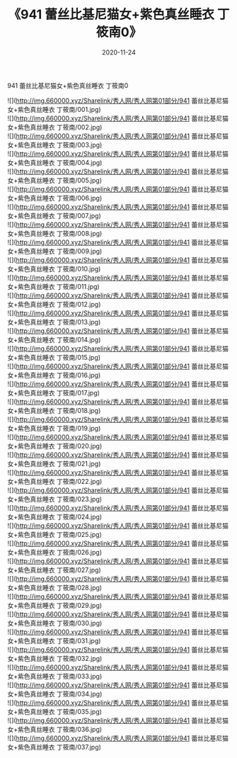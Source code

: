 ﻿---
layout: post
title:  《941 蕾丝比基尼猫女+紫色真丝睡衣 丁筱南0》
date:   2020-11-24
img: http://img.660000.xyz/Sharelink/秀人网/秀人网第01部分/941 蕾丝比基尼猫女+紫色真丝睡衣 丁筱南0/000.jpg
categories: [美女, 清纯, 唯美]
---

941 蕾丝比基尼猫女+紫色真丝睡衣 丁筱南0

  ![](http://img.660000.xyz/Sharelink/秀人网/秀人网第01部分/941 蕾丝比基尼猫女+紫色真丝睡衣 丁筱南/001.jpg) <br> ![](http://img.660000.xyz/Sharelink/秀人网/秀人网第01部分/941 蕾丝比基尼猫女+紫色真丝睡衣 丁筱南/002.jpg) <br> ![](http://img.660000.xyz/Sharelink/秀人网/秀人网第01部分/941 蕾丝比基尼猫女+紫色真丝睡衣 丁筱南/003.jpg) <br> ![](http://img.660000.xyz/Sharelink/秀人网/秀人网第01部分/941 蕾丝比基尼猫女+紫色真丝睡衣 丁筱南/004.jpg) <br> ![](http://img.660000.xyz/Sharelink/秀人网/秀人网第01部分/941 蕾丝比基尼猫女+紫色真丝睡衣 丁筱南/005.jpg) <br> ![](http://img.660000.xyz/Sharelink/秀人网/秀人网第01部分/941 蕾丝比基尼猫女+紫色真丝睡衣 丁筱南/006.jpg) <br> ![](http://img.660000.xyz/Sharelink/秀人网/秀人网第01部分/941 蕾丝比基尼猫女+紫色真丝睡衣 丁筱南/007.jpg) <br> ![](http://img.660000.xyz/Sharelink/秀人网/秀人网第01部分/941 蕾丝比基尼猫女+紫色真丝睡衣 丁筱南/008.jpg) <br> ![](http://img.660000.xyz/Sharelink/秀人网/秀人网第01部分/941 蕾丝比基尼猫女+紫色真丝睡衣 丁筱南/009.jpg) <br> ![](http://img.660000.xyz/Sharelink/秀人网/秀人网第01部分/941 蕾丝比基尼猫女+紫色真丝睡衣 丁筱南/010.jpg) <br> ![](http://img.660000.xyz/Sharelink/秀人网/秀人网第01部分/941 蕾丝比基尼猫女+紫色真丝睡衣 丁筱南/011.jpg) <br> ![](http://img.660000.xyz/Sharelink/秀人网/秀人网第01部分/941 蕾丝比基尼猫女+紫色真丝睡衣 丁筱南/012.jpg) <br> ![](http://img.660000.xyz/Sharelink/秀人网/秀人网第01部分/941 蕾丝比基尼猫女+紫色真丝睡衣 丁筱南/013.jpg) <br> ![](http://img.660000.xyz/Sharelink/秀人网/秀人网第01部分/941 蕾丝比基尼猫女+紫色真丝睡衣 丁筱南/014.jpg) <br> ![](http://img.660000.xyz/Sharelink/秀人网/秀人网第01部分/941 蕾丝比基尼猫女+紫色真丝睡衣 丁筱南/015.jpg) <br> ![](http://img.660000.xyz/Sharelink/秀人网/秀人网第01部分/941 蕾丝比基尼猫女+紫色真丝睡衣 丁筱南/016.jpg) <br> ![](http://img.660000.xyz/Sharelink/秀人网/秀人网第01部分/941 蕾丝比基尼猫女+紫色真丝睡衣 丁筱南/017.jpg) <br> ![](http://img.660000.xyz/Sharelink/秀人网/秀人网第01部分/941 蕾丝比基尼猫女+紫色真丝睡衣 丁筱南/018.jpg) <br> ![](http://img.660000.xyz/Sharelink/秀人网/秀人网第01部分/941 蕾丝比基尼猫女+紫色真丝睡衣 丁筱南/019.jpg) <br> ![](http://img.660000.xyz/Sharelink/秀人网/秀人网第01部分/941 蕾丝比基尼猫女+紫色真丝睡衣 丁筱南/020.jpg) <br> ![](http://img.660000.xyz/Sharelink/秀人网/秀人网第01部分/941 蕾丝比基尼猫女+紫色真丝睡衣 丁筱南/021.jpg) <br> ![](http://img.660000.xyz/Sharelink/秀人网/秀人网第01部分/941 蕾丝比基尼猫女+紫色真丝睡衣 丁筱南/022.jpg) <br> ![](http://img.660000.xyz/Sharelink/秀人网/秀人网第01部分/941 蕾丝比基尼猫女+紫色真丝睡衣 丁筱南/023.jpg) <br> ![](http://img.660000.xyz/Sharelink/秀人网/秀人网第01部分/941 蕾丝比基尼猫女+紫色真丝睡衣 丁筱南/024.jpg) <br> ![](http://img.660000.xyz/Sharelink/秀人网/秀人网第01部分/941 蕾丝比基尼猫女+紫色真丝睡衣 丁筱南/025.jpg) <br> ![](http://img.660000.xyz/Sharelink/秀人网/秀人网第01部分/941 蕾丝比基尼猫女+紫色真丝睡衣 丁筱南/026.jpg) <br> ![](http://img.660000.xyz/Sharelink/秀人网/秀人网第01部分/941 蕾丝比基尼猫女+紫色真丝睡衣 丁筱南/027.jpg) <br> ![](http://img.660000.xyz/Sharelink/秀人网/秀人网第01部分/941 蕾丝比基尼猫女+紫色真丝睡衣 丁筱南/028.jpg) <br> ![](http://img.660000.xyz/Sharelink/秀人网/秀人网第01部分/941 蕾丝比基尼猫女+紫色真丝睡衣 丁筱南/029.jpg) <br> ![](http://img.660000.xyz/Sharelink/秀人网/秀人网第01部分/941 蕾丝比基尼猫女+紫色真丝睡衣 丁筱南/030.jpg) <br> ![](http://img.660000.xyz/Sharelink/秀人网/秀人网第01部分/941 蕾丝比基尼猫女+紫色真丝睡衣 丁筱南/031.jpg) <br> ![](http://img.660000.xyz/Sharelink/秀人网/秀人网第01部分/941 蕾丝比基尼猫女+紫色真丝睡衣 丁筱南/032.jpg) <br> ![](http://img.660000.xyz/Sharelink/秀人网/秀人网第01部分/941 蕾丝比基尼猫女+紫色真丝睡衣 丁筱南/033.jpg) <br> ![](http://img.660000.xyz/Sharelink/秀人网/秀人网第01部分/941 蕾丝比基尼猫女+紫色真丝睡衣 丁筱南/034.jpg) <br> ![](http://img.660000.xyz/Sharelink/秀人网/秀人网第01部分/941 蕾丝比基尼猫女+紫色真丝睡衣 丁筱南/035.jpg) <br> ![](http://img.660000.xyz/Sharelink/秀人网/秀人网第01部分/941 蕾丝比基尼猫女+紫色真丝睡衣 丁筱南/036.jpg) <br> ![](http://img.660000.xyz/Sharelink/秀人网/秀人网第01部分/941 蕾丝比基尼猫女+紫色真丝睡衣 丁筱南/037.jpg) <br>